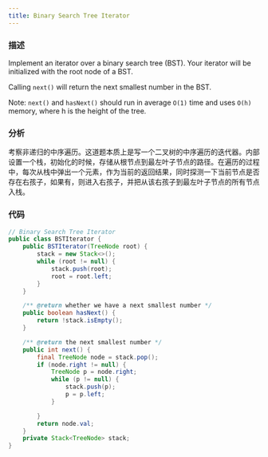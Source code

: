 ```yaml
---
title: Binary Search Tree Iterator
---
```



### 描述

Implement an iterator over a binary search tree (BST). Your iterator will be initialized with the root node of a BST.

Calling `next()` will return the next smallest number in the BST.

Note: `next()` and `hasNext()` should run in average `O(1)` time and uses `O(h)` memory, where h is the height of the tree.


### 分析

考察非递归的中序遍历。这道题本质上是写一个二叉树的中序遍历的迭代器。内部设置一个栈，初始化的时候，存储从根节点到最左叶子节点的路径。在遍历的过程中，每次从栈中弹出一个元素，作为当前的返回结果，同时探测一下当前节点是否存在右孩子，如果有，则进入右孩子，并把从该右孩子到最左叶子节点的所有节点入栈。


### 代码

```java
// Binary Search Tree Iterator
public class BSTIterator {
    public BSTIterator(TreeNode root) {
        stack = new Stack<>();
        while (root != null) {
            stack.push(root);
            root = root.left;
        }
    }

    /** @return whether we have a next smallest number */
    public boolean hasNext() {
        return !stack.isEmpty();
    }

    /** @return the next smallest number */
    public int next() {
        final TreeNode node = stack.pop();
        if (node.right != null) {
            TreeNode p = node.right;
            while (p != null) {
                stack.push(p);
                p = p.left;
            }

        }
        return node.val;
    }
    private Stack<TreeNode> stack;
}
```
